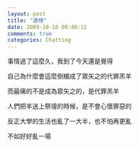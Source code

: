 ```yaml
---
layout: post
title: "遺憾"
date: 2009-10-18 00:40:12
comments: true
categories: Chatting
---
```

<p><p>事情過了這麼久，我到了今天還是覺得</p><p>自己為什麼會這麼倒楣成了眾矢之的代罪羔羊</p><p>而最痛的不是成為眾矢之的，是代罪羔羊</p><p>人們把羊送上祭壇的時候，是不會心懷罪惡的</p><p>反正大學的生活也亂了一大半，也不怕再更亂</p><p>不如好好亂一場</p><p>&nbsp;</p></p>
